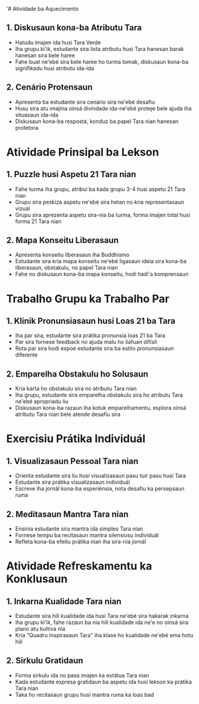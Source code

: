 '# Atividade ba Aquecimento

## 1. Diskusaun kona-ba Atributu Tara
- Hatudu imajen ida husi Tara Verde
- Iha grupu ki'ik, estudante sira lista atributu husi Tara hanesan barak hanesan sira bele haree
- Fahe buat ne'ebé sira bele haree ho turma tomak, diskusaun kona-ba signifikadu husi atributu ida-ida

## 2. Cenário Protensaun
- Apresenta ba estudante sira cenário sira ne'ebé desafiu
- Husu sira atu imajina oinsá divindade ida-ne'ebé proteje bele ajuda iha situasaun ida-ida
- Diskusaun kona-ba resposta, konduz ba papel Tara nian hanesan protetora

# Atividade Prinsipal ba Lekson

## 1. Puzzle husi Aspetu 21 Tara nian
- Fahe turma iha grupu, atribui ba kada grupu 3-4 husi aspetu 21 Tara nian
- Grupu sira peskiza aspetu ne'ebé sira hetan no kria representasaun vizuál
- Grupu sira aprezenta aspetu sira-nia ba turma, forma imajen total husi forma 21 Tara nian

## 2. Mapa Konseitu Liberasaun
- Apresenta konseitu liberasaun iha Buddhismo
- Estudante sira kria mapa konseitu ne'ebé ligasaun ideia sira kona-ba liberasaun, obstakulu, no papel Tara nian
- Fahe no diskusaun kona-ba mapa konseitu, hodi hadi'a komprensaun

# Trabalho Grupu ka Trabalho Par

## 1. Klinik Pronunsiasaun husi Loas 21 ba Tara
- Iha par sira, estudante sira prátika pronunsia loas 21 ba Tara
- Par sira fornese feedback no ajuda malu ho liafuan difísil
- Rota par sira hodi expoe estudante sira ba estilo pronunsiasaun diferente

## 2. Emparelha Obstakulu ho Solusaun
- Kria karta ho obstakulu sira no atributu Tara nian
- Iha grupu, estudante sira emparelha obstakulu sira ho atributu Tara ne'ebé apropriadu liu
- Diskusaun kona-ba razaun iha kotuk emparelhamentu, esplora oinsá atributu Tara nian bele atende desafiu sira

# Exercisiu Prátika Individuál

## 1. Visualizasaun Pessoal Tara nian
- Orienta estudante sira liu husi visualizasaun pasu tuir pasu husi Tara
- Estudante sira prátika visualizasaun individuál
- Escreve iha jornál kona-ba esperiénsia, nota desafiu ka persepsaun ruma

## 2. Meditasaun Mantra Tara nian
- Ensinia estudante sira mantra ida simples Tara nian
- Fornese tempu ba recitasaun mantra silensiosu individuál
- Refleta kona-ba efeitu prátika nian iha sira-nia jornál

# Atividade Refreskamentu ka Konklusaun

## 1. Inkarna Kualidade Tara nian
- Estudante sira hili kualidade ida husi Tara ne'ebé sira hakarak inkarna
- Iha grupu ki'ik, fahe razaun ba nia hili kualidade ida ne'e no oinsá sira plano atu kultiva nia
- Kria "Quadru Inspirasaun Tara" iha klase ho kualidade ne'ebé ema hotu hili

## 2. Sirkulu Gratidaun
- Forma sirkulu ida no pasa imajen ka estátua Tara nian
- Kada estudante expresa gratidaun ba aspetu ida husi lekson ka prátika Tara nian
- Taka ho recitasaun grupu husi mantra ruma ka loas bad